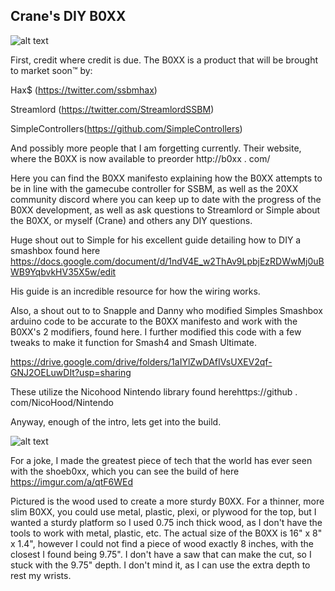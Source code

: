## Crane's DIY B0XX

![alt text](https://i.imgur.com/nWhepdX.jpg)

First, credit where credit is due. The B0XX is a product that will be brought to market soon™ by:

Hax$ (https://twitter.com/ssbmhax)

Streamlord (https://twitter.com/StreamlordSSBM)

SimpleControllers(https://github.com/SimpleControllers)

And possibly more people that I am forgetting currently. Their website, where the B0XX is now available to preorder http://b0xx . com/


Here you can find the B0XX manifesto explaining how the B0XX attempts to be in line with the gamecube controller for SSBM, as well as the 20XX community discord where you can keep up to date with the progress of the B0XX development, as well as ask questions to Streamlord or Simple about the B0XX, or myself (Crane) and others any DIY questions.

Huge shout out to Simple for his excellent guide detailing how to DIY a smashbox found here
https://docs.google.com/document/d/1ndV4E_w2ThAv9LpbjEzRDWwMj0uBWB9YqbvkHV35X5w/edit

His guide is an incredible resource for how the wiring works.

Also, a shout out to to Snapple and Danny who modified Simples Smashbox arduino code to be accurate to the B0XX manifesto and work with the B0XX's 2 modifiers, found here. I further modified this code with a few tweaks to make it function for Smash4 and Smash Ultimate. 

https://drive.google.com/drive/folders/1aIYlZwDAfIVsUXEV2qf-GNJ2OELuwDIt?usp=sharing

These utilize the Nicohood Nintendo library found herehttps://github . com/NicoHood/Nintendo

Anyway, enough of the intro, lets get into the build.

![alt text](https://i.imgur.com/A4ihq5s.jpg)

For a joke, I made the greatest piece of tech that the world has ever seen with the shoeb0xx, which you can see the build of here
https://imgur.com/a/qtF6WEd

Pictured is the wood used to create a more sturdy B0XX. For a thinner, more slim B0XX, you could use metal, plastic, plexi, or plywood for the top, but I wanted a sturdy platform so I used 0.75 inch thick wood, as I don't have the tools to work with metal, plastic, etc. The actual size of the B0XX is 16" x 8" x 1.4", however I could not find a piece of wood exactly 8 inches, with the closest I found being 9.75". I don't have a saw that can make the cut, so I stuck with the 9.75" depth. I don't mind it, as I can use the extra depth to rest my wrists.
